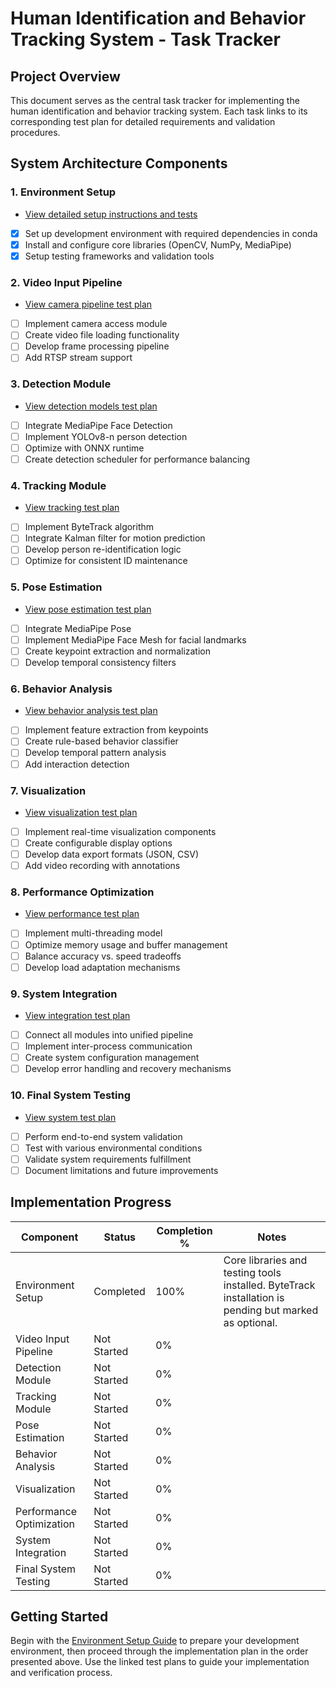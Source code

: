 # Human Identification and Behavior Tracking System - Task Tracker

## Project Overview

This document serves as the central task tracker for implementing the human identification and behavior tracking system. Each task links to its corresponding test plan for detailed requirements and validation procedures.

## System Architecture Components

### 1. Environment Setup
- [View detailed setup instructions and tests](test_setup.md)
- [x] Set up development environment with required dependencies in conda
- [x] Install and configure core libraries (OpenCV, NumPy, MediaPipe)
- [x] Setup testing frameworks and validation tools

### 2. Video Input Pipeline
- [View camera pipeline test plan](test_camera_pipeline.md)
- [ ] Implement camera access module
- [ ] Create video file loading functionality
- [ ] Develop frame processing pipeline
- [ ] Add RTSP stream support

### 3. Detection Module
- [View detection models test plan](test_detection_models.md)
- [ ] Integrate MediaPipe Face Detection
- [ ] Implement YOLOv8-n person detection
- [ ] Optimize with ONNX runtime
- [ ] Create detection scheduler for performance balancing

### 4. Tracking Module
- [View tracking test plan](test_tracking.md)
- [ ] Implement ByteTrack algorithm
- [ ] Integrate Kalman filter for motion prediction
- [ ] Develop person re-identification logic
- [ ] Optimize for consistent ID maintenance

### 5. Pose Estimation
- [View pose estimation test plan](test_pose_estimation.md)
- [ ] Integrate MediaPipe Pose
- [ ] Implement MediaPipe Face Mesh for facial landmarks
- [ ] Create keypoint extraction and normalization
- [ ] Develop temporal consistency filters

### 6. Behavior Analysis
- [View behavior analysis test plan](test_behavior_analysis.md)
- [ ] Implement feature extraction from keypoints
- [ ] Create rule-based behavior classifier
- [ ] Develop temporal pattern analysis
- [ ] Add interaction detection

### 7. Visualization
- [View visualization test plan](test_visualization.md)
- [ ] Implement real-time visualization components
- [ ] Create configurable display options
- [ ] Develop data export formats (JSON, CSV)
- [ ] Add video recording with annotations

### 8. Performance Optimization
- [View performance test plan](test_performance.md)
- [ ] Implement multi-threading model
- [ ] Optimize memory usage and buffer management
- [ ] Balance accuracy vs. speed tradeoffs
- [ ] Develop load adaptation mechanisms

### 9. System Integration
- [View integration test plan](test_integration.md)
- [ ] Connect all modules into unified pipeline
- [ ] Implement inter-process communication
- [ ] Create system configuration management
- [ ] Develop error handling and recovery mechanisms

### 10. Final System Testing
- [View system test plan](test_system.md)
- [ ] Perform end-to-end system validation
- [ ] Test with various environmental conditions
- [ ] Validate system requirements fulfillment
- [ ] Document limitations and future improvements

## Implementation Progress

| Component | Status | Completion % | Notes |
|-----------|--------|--------------|-------|
| Environment Setup | Completed | 100% | Core libraries and testing tools installed. ByteTrack installation is pending but marked as optional. |
| Video Input Pipeline | Not Started | 0% | |
| Detection Module | Not Started | 0% | |
| Tracking Module | Not Started | 0% | |
| Pose Estimation | Not Started | 0% | |
| Behavior Analysis | Not Started | 0% | |
| Visualization | Not Started | 0% | |
| Performance Optimization | Not Started | 0% | |
| System Integration | Not Started | 0% | |
| Final System Testing | Not Started | 0% | |

## Getting Started

Begin with the [Environment Setup Guide](../docs/environment_setup.md) to prepare your development environment, then proceed through the implementation plan in the order presented above. Use the linked test plans to guide your implementation and verification process. 